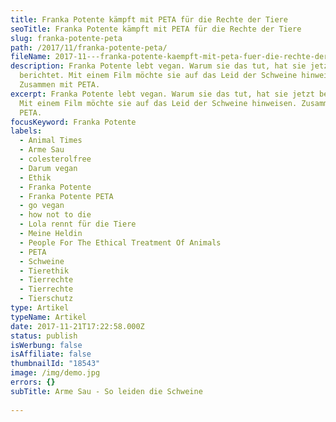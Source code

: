 ```yaml
---
title: Franka Potente kämpft mit PETA für die Rechte der Tiere
seoTitle: Franka Potente kämpft mit PETA für die Rechte der Tiere
slug: franka-potente-peta
path: /2017/11/franka-potente-peta/
fileName: 2017-11---franka-potente-kaempft-mit-peta-fuer-die-rechte-der-tiere.md
description: Franka Potente lebt vegan. Warum sie das tut, hat sie jetzt
  berichtet. Mit einem Film möchte sie auf das Leid der Schweine hinweisen.
  Zusammen mit PETA.
excerpt: Franka Potente lebt vegan. Warum sie das tut, hat sie jetzt berichtet.
  Mit einem Film möchte sie auf das Leid der Schweine hinweisen. Zusammen mit
  PETA.
focusKeyword: Franka Potente
labels:
  - Animal Times
  - Arme Sau
  - colesterolfree
  - Darum vegan
  - Ethik
  - Franka Potente
  - Franka Potente PETA
  - go vegan
  - how not to die
  - Lola rennt für die Tiere
  - Meine Heldin
  - People For The Ethical Treatment Of Animals
  - PETA
  - Schweine
  - Tierethik
  - Tierrechte
  - Tierrechte
  - Tierschutz
type: Artikel
typeName: Artikel
date: 2017-11-21T17:22:58.000Z
status: publish
isWerbung: false
isAffiliate: false
thumbnailId: "18543"
image: /img/demo.jpg
errors: {}
subTitle: Arme Sau - So leiden die Schweine
  
---
```



  